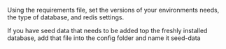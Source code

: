 Using the requirements file, set the versions of your environments needs, the type of database, and redis settings.

If you have seed data that needs to be added top the freshly installed database, add that file into the config folder and name it seed-data
